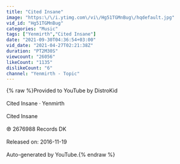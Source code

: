```yaml
---
title: "Cited Insane"
image: "https:\/\/i.ytimg.com\/vi\/Hg51TGMnBug\/hqdefault.jpg"
vid_id: "Hg51TGMnBug"
categories: "Music"
tags: ["Yenmirth","Cited Insane"]
date: "2021-09-30T04:36:54+03:00"
vid_date: "2021-04-27T02:21:38Z"
duration: "PT2M30S"
viewcount: "26056"
likeCount: "1135"
dislikeCount: "6"
channel: "Yenmirth - Topic"
---
```

{% raw %}Provided to YouTube by DistroKid<br /><br />Cited Insane · Yenmirth<br /><br />Cited Insane<br /><br />℗ 2676988 Records DK<br /><br />Released on: 2016-11-19<br /><br />Auto-generated by YouTube.{% endraw %}
